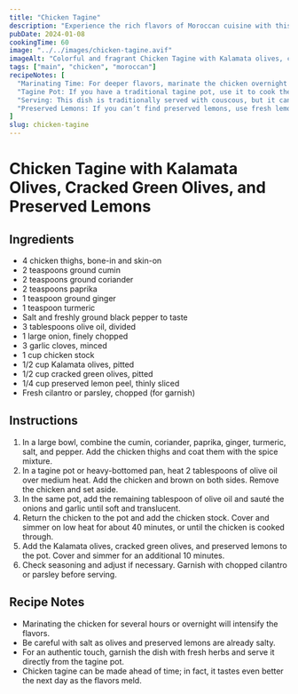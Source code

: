 ```yaml
---
title: "Chicken Tagine"
description: "Experience the rich flavors of Moroccan cuisine with this aromatic Chicken Tagine. Infused with the tartness of preserved lemons and the distinct taste of olives, this dish is a feast for the senses."
pubDate: 2024-01-08
cookingTime: 60
image: "../../images/chicken-tagine.avif"
imageAlt: "Colorful and fragrant Chicken Tagine with Kalamata olives, cracked green olives, and slices of preserved lemons"
tags: ["main", "chicken", "moroccan"]
recipeNotes: [
  "Marinating Time: For deeper flavors, marinate the chicken overnight in the refrigerator with the spices, garlic, and a bit of olive oil.",
  "Tagine Pot: If you have a traditional tagine pot, use it to cook the dish. Otherwise, a heavy-bottomed pot or Dutch oven will work just fine.",
  "Serving: This dish is traditionally served with couscous, but it can also be enjoyed with bread or rice.",
  "Preserved Lemons: If you can’t find preserved lemons, use fresh lemon zest and a little extra salt as a substitute."
]
slug: chicken-tagine
---
```


# Chicken Tagine with Kalamata Olives, Cracked Green Olives, and Preserved Lemons

## Ingredients

- 4 chicken thighs, bone-in and skin-on
- 2 teaspoons ground cumin
- 2 teaspoons ground coriander
- 2 teaspoons paprika
- 1 teaspoon ground ginger
- 1 teaspoon turmeric
- Salt and freshly ground black pepper to taste
- 3 tablespoons olive oil, divided
- 1 large onion, finely chopped
- 3 garlic cloves, minced
- 1 cup chicken stock
- 1/2 cup Kalamata olives, pitted
- 1/2 cup cracked green olives, pitted
- 1/4 cup preserved lemon peel, thinly sliced
- Fresh cilantro or parsley, chopped (for garnish)

## Instructions

1. In a large bowl, combine the cumin, coriander, paprika, ginger, turmeric, salt, and pepper. Add the chicken thighs and coat them with the spice mixture.
2. In a tagine pot or heavy-bottomed pan, heat 2 tablespoons of olive oil over medium heat. Add the chicken and brown on both sides. Remove the chicken and set aside.
3. In the same pot, add the remaining tablespoon of olive oil and sauté the onions and garlic until soft and translucent.
4. Return the chicken to the pot and add the chicken stock. Cover and simmer on low heat for about 40 minutes, or until the chicken is cooked through.
5. Add the Kalamata olives, cracked green olives, and preserved lemons to the pot. Cover and simmer for an additional 10 minutes.
6. Check seasoning and adjust if necessary. Garnish with chopped cilantro or parsley before serving.

## Recipe Notes

- Marinating the chicken for several hours or overnight will intensify the flavors.
- Be careful with salt as olives and preserved lemons are already salty.
- For an authentic touch, garnish the dish with fresh herbs and serve it directly from the tagine pot.
- Chicken tagine can be made ahead of time; in fact, it tastes even better the next day as the flavors meld.
